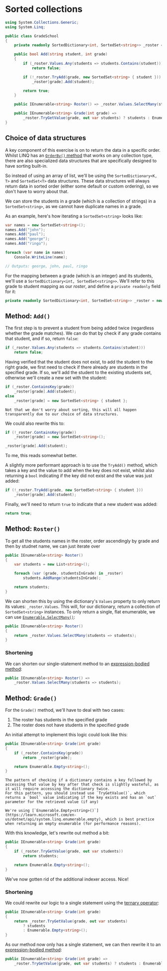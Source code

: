 # Sorted collections

```csharp
using System.Collections.Generic;
using System.Linq;

public class GradeSchool
{
    private readonly SortedDictionary<int, SortedSet<string>> _roster = new();

    public bool Add(string student, int grade)
    {
        if (_roster.Values.Any(students => students.Contains(student)))
            return false;

        if (!_roster.TryAdd(grade, new SortedSet<string> { student }))
            _roster[grade].Add(student);

        return true;
    }

    public IEnumerable<string> Roster() => _roster.Values.SelectMany(students => students);

    public IEnumerable<string> Grade(int grade) =>
        _roster.TryGetValue(grade, out var students) ? students : Enumerable.Empty<string>();
}
```

## Choice of data structures

A key component of this exercise is on to return the data in a specific order.
Whilst LINQ has an [`OrderBy()` method][linq.order-by] that works on any collection type, there are also specialized data structures that are specifically designed to have sorting built-in.

So instead of using an array of list, we'll be using the `SortedDictionary<K, T>` and `SortedSet<T>` data structures.
These data structures will always return data in sorted order (either some default or custom ordering), so we don't have to worry about that.

We can store the students in a grade (which is a collection of strings) in a `SortedSet<string>`, as we cannot have duplicate names in a grade.

As an example, here's how iterating a `SortedSet<string>` looks like:

```csharp
var names = new SortedSet<string>();
names.Add("john");
names.Add("paul");
names.Add("george");
names.Add("ringo");

foreach (var name in names)
    Console.WriteLine(name);

// Outputs: george, john, paul, ringo
```

For the mapping between a grade (which is an integer) and its students, we'll use a `SortedDictionary<int, SortedSet<string>>`.
We'll refer to this grade to student mapping as our _roster_, and define a `private readonly` field for it:

```csharp
private readonly SortedDictionary<int, SortedSet<string>> _roster = new();
```

## Method: `Add()`

The first step is to prevent a student from being added twice (regardless whether the grade matches).
We can do that by check if any grade contains that student, and if so, return `false`:

```csharp
if (_roster.Values.Any(students => students.Contains(student)))
    return false;
```

Having verified that the student does not exist, to add the student to the right grade, we first need to check if there already are students in the specified grade.
If so, we'll add the student to the existing students set, otherwise we'll create a new set with the student:

```csharp
if (_roster.ContainsKey(grade))
    _roster[grade].Add(student);
else
    _roster[grade] = new SortedSet<string> { student };
```

```exercism/note
Not that we don't worry about sorting, this will all happen transparently due to our choice of data structures.
```

We could also rewrite this to:

```csharp
if (!_roster.ContainsKey(grade))
    _roster[grade] = new SortedSet<string>();

_roster[grade].Add(student);
```

To me, this reads somewhat better.

A slightly more performant approach is to use the `TryAdd()` method, which takes a key and the value to add when the key does not exist, whilst also returning a `bool` indicating if the key did not exist and the value was just added:

```csharp
if (!_roster.TryAdd(grade, new SortedSet<string> { student }))
    _roster[grade].Add(student);
```

Finally, we'll need to return `true` to indicate that a new student was added:

```csharp
return true;
```

## Method: `Roster()`

To get all the students names in the roster, order ascendingly by grade and then by studnet name, we can just iterate over

```csharp
public IEnumerable<string> Roster()
{
    var students = new List<string>();

    foreach (var (grade, studentsInGrade) in _roster)
        students.AddRange(studentsInGrade);

    return students;
}
```

We can shorten this by using the dictionary's `Values` property to only return its values: `_roster.Values`.
This will, for our dictionary, return a collection of `SortedSet<string>` instances.
To only return a single, flat enumerable, we can use [`Enumerable.SelectMany()`][enumerable.select-many]:

```csharp
public IEnumerable<string> Roster()
{
    return _roster.Values.SelectMany(students => students);
}
```

### Shortening

We can shorten our single-statement method to an [expression-bodied method][expression-bodied-method]:

```csharp
public IEnumerable<string> Roster() =>
    _roster.Values.SelectMany(students => students);
```

## Method: `Grade()`

For the `Grade()` method, we'll have to deal with two cases:

1. The roster has students in the specified grade
1. The roster does not have students in the specified grade

An initial attempt to implement this logic could look like this:

```csharp
public IEnumerable<string> Grade(int grade)
{
    if (_roster.ContainsKey(grade))
        return _roster[grade];

    return Enumerable.Empty<string>();
}
```

```exercism/note
The pattern of checking if a dictionary contains a key followed by accessing that value by key after that check is slightly wasteful, as it will require accessing the dictionary twice.
For this pattern, you should instead use `TryGetValue()`, which returns a `bool` value indicating if the key exists and has an `out` parameter for the retrieved value (if any)
```

```exercism/note
We're using [`Enumerable.Empty<string>()`](https://learn.microsoft.com/en-us/dotnet/api/system.linq.enumerable.empty), which is best practice when returning an empty enumerable (for performance reasons).
```

With this knowledge, let's rewrite out method a bit:

```csharp
public IEnumerable<string> Grade(int grade)
{
    if (_roster.TryGetValue(grade, out var students))
        return students;

    return Enumerable.Empty<string>();
}
```

We've now gotten rid of the additional indexer access.
Nice!

### Shortening

We could rewrite our logic to a single statement using the [ternary operator][ternary-operator]:

```csharp
public IEnumerable<string> Grade(int grade)
{
    return _roster.TryGetValue(grade, out var students)
        ? students
        : Enumerable.Empty<string>();
}
```

As our method now only has a single statement, we can then rewrite it to an [expression-bodied method][expression-bodied-method]:

```csharp
public IEnumerable<string> Grade(int grade) =>
    _roster.TryGetValue(grade, out var students) ? students : Enumerable.Empty<string>();
```

[expression-bodied-method]: https://learn.microsoft.com/en-us/dotnet/csharp/programming-guide/statements-expressions-operators/expression-bodied-members#methods
[sorted-set]: https://learn.microsoft.com/en-us/dotnet/api/system.collections.generic.sortedset-1
[sorted-dictionary]: https://learn.microsoft.com/en-us/dotnet/api/system.collections.generic.sorteddictionary-2
[linq.order-by]: https://learn.microsoft.com/en-us/dotnet/api/system.linq.enumerable.orderby
[ternary-operator]: https://docs.microsoft.com/en-us/dotnet/csharp/language-reference/operators/conditional-operator
[enumerable.select-many]: https://learn.microsoft.com/en-us/dotnet/api/system.linq.enumerable.selectmany
